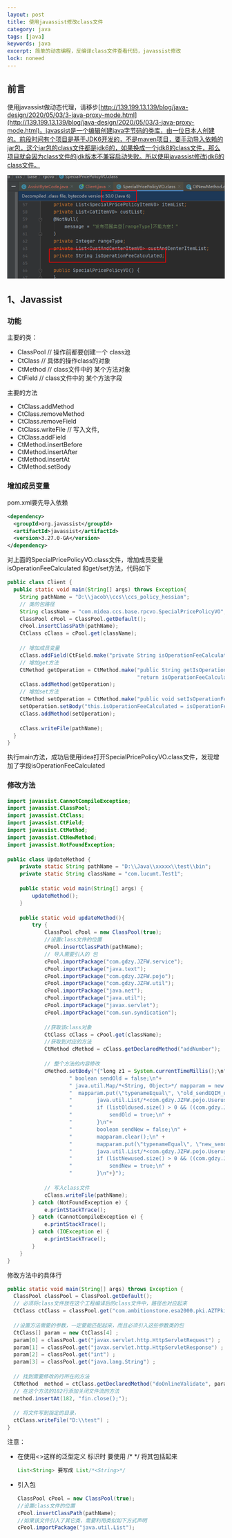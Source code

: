 ```yaml
---
layout: post
title: 使用javassist修改class文件
category: java
tags: [java]
keywords: java
excerpt: 简单的动态编程，反编译class文件查看代码，javassist修改
lock: noneed
---
```


## 前言

使用javassist做动态代理，请移步[http://139.199.13.139/blog/java-design/2020/05/03/3-java-proxy-mode.html](http://139.199.13.139/blog/java-design/2020/05/03/3-java-proxy-mode.html)。javassist是一个编辑创建java字节码的类库，由一位日本人创建的。前段时间有个项目是基于JDK6开发的，不是maven项目，要手动导入依赖的jar包，这个jar包的class文件都是jdk6的，如果换成一个jdk8的class文件，那么项目就会因为class文件的jdk版本不兼容启动失败。所以使用javassist修改jdk6的class文件。

![](\assets\images\2021\javabase\jdk6-class-file.png)

## 1、Javassist

### 功能

主要的类：

- ClassPool // 操作前都要创建一个 class池
- CtClass // 具体的操作class的对象
- CtMethod // class文件中的 某个方法对象
- CtField // class文件中的 某个方法字段

主要的方法

- CtClass.addMethod
- CtClass.removeMethod
- CtClass.removeField
- CtClass.writeFile // 写入文件,
- CtClass.addField
- CtMethod.insertBefore
- CtMethod.insertAfter
- CtMethod.insertAt
- CtMethod.setBody

### 增加成员变量

pom.xml要先导入依赖

```xml
<dependency>
  <groupId>org.javassist</groupId>
  <artifactId>javassist</artifactId>
  <version>3.27.0-GA</version>
</dependency>
```

对上面的SpecialPricePolicyVO.class文件，增加成员变量isOperationFeeCalculated 和get/set方法，代码如下

```java
public class Client {
  public static void main(String[] args) throws Exception{
    String pathName = "D:\\jacob\\ccs\\ccs_policy_hessian";
    // 类的包路径
    String className = "com.midea.ccs.base.rpcvo.SpecialPricePolicyVO";
    ClassPool cPool = ClassPool.getDefault();
    cPool.insertClassPath(pathName);
    CtClass cClass = cPool.get(className);

    // 增加成员变量
    cClass.addField(CtField.make("private String isOperationFeeCalculated;",cClass));
    // 增加get方法
    CtMethod getOperation = CtMethod.make("public String getIsOperationFeeCalculated(){" +
                                          "return isOperationFeeCalculated;}",cClass);
    cClass.addMethod(getOperation);
    // 增加set方法
    CtMethod setOperation = CtMethod.make("public void setIsOperationFeeCalculated(String isOperationFeeCalculated){}", cClass);
    setOperation.setBody("this.isOperationFeeCalculated = isOperationFeeCalculated;");
    cClass.addMethod(setOperation);

    cClass.writeFile(pathName);
  }
}
```

执行main方法，成功后使用idea打开SpecialPricePolicyVO.class文件，发现增加了字段isOperationFeeCalculated 



### 修改方法

```java
import javassist.CannotCompileException;
import javassist.ClassPool;
import javassist.CtClass;
import javassist.CtField;
import javassist.CtMethod;
import javassist.CtNewMethod;
import javassist.NotFoundException;

public class UpdateMethod {
    private static String pathName = "D:\\Java\\xxxxx\\test\\bin";
    private static String className = "com.lucumt.Test1";
    
    public static void main(String[] args) {
        updateMethod();
    }

    public static void updateMethod(){
        try {
            ClassPool cPool = new ClassPool(true);
            //设置class文件的位置
            cPool.insertClassPath(pathName);
            // 导入需要引入的 包
            cPool.importPackage("com.gdzy.JZFW.service");
            cPool.importPackage("java.text");
            cPool.importPackage("com.gdzy.JZFW.pojo");
            cPool.importPackage("com.gdzy.JZFW.util");
            cPool.importPackage("java.net");
            cPool.importPackage("java.util");
            cPool.importPackage("javax.servlet");
            cPool.importPackage("com.sun.syndication");

            //获取该class对象
            CtClass cClass = cPool.get(className);
            //获取到对应的方法
            CtMethod cMethod = cClass.getDeclaredMethod("addNumber");

            // 整个方法的内容修改
            cMethod.setBody("{"long z1 = System.currentTimeMillis();\n"+
                    " boolean sendOld = false;\n"+
                    " java.util.Map/*<String, Object>*/ mapparam = new java.util.HashMap();\n" +
                    "  mapparam.put(\"typenameEqual\", \"old_sendEQIM_used\");\n" +
                    "        java.util.List/*<com.gdzy.JZFW.pojo.Useruse>*/ listOldused = this.useruseService.selectList(mapparam);\n"+
                    "        if (listOldused.size() > 0 && ((com.gdzy.JZFW.pojo.Useruse)listOldused.get(0)).getParametervalues().equals(\"1\")) {\n" +
                    "            sendOld = true;\n" +
                    "        }\n"+
                    "        boolean sendNew = false;\n" +
                    "        mapparam.clear();\n" +
                    "        mapparam.put(\"typenameEqual\", \"new_sendEQIM_used\");\n" +
                    "        java.util.List/*<com.gdzy.JZFW.pojo.Useruse>*/ listNewused = this.useruseService.selectList(mapparam);\n" +
                    "        if (listNewused.size() > 0 && ((com.gdzy.JZFW.pojo.Useruse)listNewused.get(0)).getParametervalues().equals(\"1\")) {\n" +
                    "            sendNew = true;\n" +
                    "        }\n"+}");

            // 写入class文件
            cClass.writeFile(pathName);
        } catch (NotFoundException e) {
            e.printStackTrace();
        } catch (CannotCompileException e) {
            e.printStackTrace();
        } catch (IOException e) {
            e.printStackTrace();
        }
    }
}
```

修改方法中的具体行

```java
public static void main(String[] args) throws Exception {
  ClassPool classPool = ClassPool.getDefault();
  // 必须将class文件放在这个工程编译后的class文件中，路径也对应起来
  CtClass ctClass = classPool.get("com.ambitionstone.esa2000.pki.AZTPkiServlet");

  //设置方法需要的参数，一定要能匹配起来，而且必须引入这些参数类的包
  CtClass[] param = new CtClass[4] ;                
  param[0] = classPool.get("javax.servlet.http.HttpServletRequest") ;
  param[1] = classPool.get("javax.servlet.http.HttpServletResponse") ;
  param[2] = classPool.get("int") ;
  param[3] = classPool.get("java.lang.String") ;

  // 找到需要修改的行所在的方法
  CtMethod  method = ctClass.getDeclaredMethod("doOnlineValidate", param);
  // 在这个方法的182行添加关闭文件流的方法
  method.insertAt(182, "fin.close();");

  // 将文件写到指定的目录，
  ctClass.writeFile("D:\\test") ;
}
```

注意：

- 在使用<>这样的泛型定义 标识时 要使用 /* */ 将其包括起来

  ```java
  List<String> 要写成 List/*<String>*/
  ```

- 引入包

  ```java
  ClassPool cPool = new ClassPool(true);
  //设置class文件的位置
  cPool.insertClassPath(pathName);
  //如果该文件引入了其它类，需要利用类似如下方式声明
  cPool.importPackage("java.util.List");
  ```

  